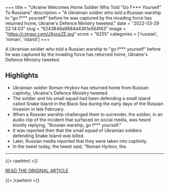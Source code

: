 +++
title = "Ukraine Welcomes Home Soldier Who Told \"Go F*** Yourself\" To Russians"
description = "A Ukrainian soldier who told a Russian warship to \"go f*** yourself\" before he was captured by the invading force has returned home, Ukraine's Defence Ministry tweeted."
date = "2022-03-29 22:14:03"
slug = "6243848a9884d4361e564f43"
image = "https://i.imgur.com/JXvnzZE.jpg"
score = "6255"
categories = ['russian', 'roman', 'island']
+++

A Ukrainian soldier who told a Russian warship to \"go f*** yourself\" before he was captured by the invading force has returned home, Ukraine's Defence Ministry tweeted.

## Highlights

- Ukrainian soldier Roman Hrybov has returned home from Russian captivity, Ukraine's Defence Ministry tweeted.
- The soldier and his small squad had been defending a small island called Snake Island in the Black Sea during the early days of the Russian invasion in late February.
- When a Russian warship challenged them to surrender, the soldier, in an audio clip of the incident that surfaced on social media, was heard bluntly replying, "Russian warship, go f*** yourself."
- It was reported then that the small squad of Ukrainian soldiers defending Snake Island was killed.
- Later, Russian media reported that they were taken into captivity.
- In the tweet today, the tweet said, "Roman Hyrbov, the.

---

{{< rawhtml >}}
  <p class="article-category">
    <a target="_blank" href="https://www.ndtv.com/world-news/ukraine-welcomes-home-soldier-who-told-f-yourself-to-russian-warship-in-snake-island-2850830">READ THE ORIGINAL ARTICLE</a>
  </p>
{{< /rawhtml >}}
